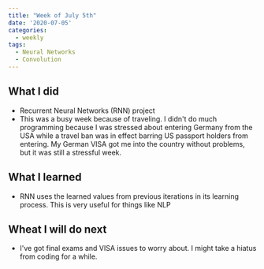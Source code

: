 ```yaml
---
title: "Week of July 5th"
date: '2020-07-05'
categories:
  - weekly
tags:
  - Neural Networks
  - Convolution
---
```


## What I did

- Recurrent Neural Networks (RNN) project
- This was a busy week because of traveling. I didn't do much programming because I was stressed about entering Germany from the USA while a travel ban was in effect barring US passport holders from entering. My German VISA got me into the country without problems, but it was still a stressful week.

## What I learned

- RNN uses the learned values from previous iterations in its learning process. This is very useful for things like NLP

## Wheat I will do next

- I've got final exams and VISA issues to worry about. I might take a hiatus from coding for a while.
